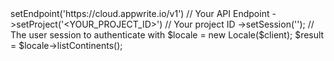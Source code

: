 <?php

use Appwrite\Client;
use Appwrite\Services\Locale;

$client = (new Client())
    ->setEndpoint('https://cloud.appwrite.io/v1') // Your API Endpoint
    ->setProject('&lt;YOUR_PROJECT_ID&gt;') // Your project ID
    ->setSession(''); // The user session to authenticate with

$locale = new Locale($client);

$result = $locale->listContinents();
